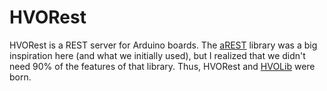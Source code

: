 # HVORest
HVORest is a REST server for Arduino boards. The [aREST](https://github.com/marcoschwartz/aREST) library was a big inspiration here (and what we initially used), but I realized that we didn't need 90% of the features of that library. Thus, HVORest and [HVOLib](https://github.com/wtollett-usgs/arduino-hvolib) were born.